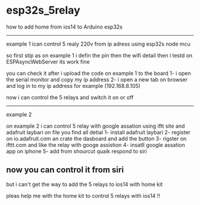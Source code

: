 # esp32s_5relay
how to add home from ios14  to Arduino esp32s

-------------------------------------
example 1
ican control 5 realy 220v from ip adress
 using esp32s node mcu


so first stip as on example 1 
i defin the pin 
then the wifi detail 
then i testd on ESPAsyncWebServer 
its work fine 

you can check it 
after i upload the code on example 1 to the board 
1- i open the serial monitor and copy my ip address 
2- i open a new tab on browser and log in to my ip address for example (192.168.8.105)

now i can control the 5  relays 
and switch it on or off

----------------------------------
example 2

on example 2 i can control 5 relay with google assation using iftt site and adafruit laybari
on file you find all detial 
1- install adafruit laybari
2- register on io.adafruit.com an crate the dasboard and add the button
3- rigster on ifttt.com  and like the relay with googe assistion
4-  insatll google assation app on iphone 
5- add from shourcut quaik respond to siri

now you can control it from siri
---------------------------------------

but i can't get the way to add the 5 relays to  ios14 with home kit

pleas help me with the home kit to control 5 relays with ios14 !!
